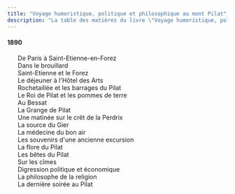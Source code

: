 ```yaml
---
title: "Voyage humoristique, politique et philosophique au mont Pilat"
description: "La table des matières du livre \"Voyage humoristique, politique et philosophique au mont Pilat\" du Docteur Francus (Albin Mazon) publié en 1890 par l'Imprimerie du Salut Public de Lyon"
---
```


#### 1890

<div id="toc">

1. [De Paris à Saint-Etienne-en-Forez](01.html)
1. [Dans le brouillard](02.html)
1. [Saint-Etienne et le Forez](03.html)
1. [Le déjeuner à l'Hôtel des Arts](04.html)
1. [Rochetaillée et les barrages du Pilat](05.html)
1. [Le Roi de Pilat et les pommes de terre](06.html)
1. [Au Bessat](07.html)
1. [La Grange de Pilat](08.html)
1. [Une matinée sur le crêt de la Perdrix](09.html)
1. [La source du Gier](10.html)
1. [La médecine du bon air](11.html)
1. [Les souvenirs d'une ancienne excursion](12.html)
1. [La flore du Pilat](13.html)
1. [Les bêtes du Pilat](14.html)
1. [Sur les cîmes](15.html)
1. [Digression politique et économique](16.html)
1. [La philosophe de la religion](17.html)
1. [La dernière soirée au Pilat](18.html)

</div>

